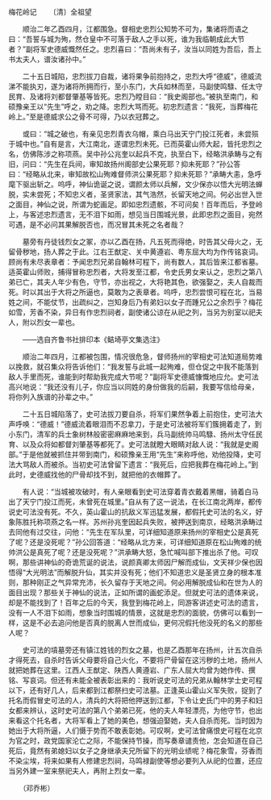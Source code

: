 梅花岭记
　　〔清〕全祖望

　　顺治二年乙酉四月，江都围急。督相史忠烈公知势不可为，集诸将而语之曰：“吾誓与城为殉，然仓皇中不可落于敌人之手以死，谁为我临朝成此大节者？”副将军史德威慨然任之。忠烈喜曰：“吾尚未有子，汝当以同姓为吾后，吾上书太夫人，谱汝诸孙中。”

　　二十五日城陷，忠烈拔刀自裁，诸将果争前抱持之，忠烈大呼“德威”，德威流涕不能执刃，遂为诸将所拥而行，至小东门，大兵如林而至，马副使鸣騄、任太守民育、及诸将刘都督肇基等皆死。忠烈乃瞠目曰：“我史阁部也。”被执至南门，和硕豫亲王以“先生”呼之，劝之降。忠烈大骂而死。初忠烈遗言：“我死，当葬梅花岭上。”至是德威求公之骨不可得，乃以衣冠葬之。

　　或曰：“城之破也，有亲见忠烈青衣乌帽，乘白马出天宁门投江死者，未尝殒于城中也。”自有是言，大江南北，遂谓忠烈未死。已而英霍山师大起，皆托忠烈之名，仿佛陈涉之称项燕。吴中孙公兆奎以起兵不克，执至白下，经略洪承畴与之有旧，问曰：“先生在兵间，审知故扬州阁部史公果死耶？抑未死耶？”孙公答曰：“经略从北来，审知故松山殉难督师洪公果死耶？抑未死耶？”承畴大恚，急呼麾下驱出斩之。呜呼，神仙诡诞之说，谓颜太师以兵解，文少保亦以悟大光明法蝉脱，实未尝死；不知忠义者，圣贤家法，其气浩然，长留天地之间。何必出世入世之面目，神仙之说，所谓为蛇画足。即如忠烈遗骸，不可问矣！百年而后，予登岭上，与客述忠烈遗言，无不泪下如雨，想见当日围城光景，此即忠烈之面目，宛然可遇，是不必问其果解脱否也，而况冒其未死之名者哉？

　　墓旁有丹徒钱烈女之冢，亦以乙酉在扬，凡五死而得绝，时告其父母火之，无留骨秽地，扬人葬之于此。江右王猷定、关中黄遵岩、粤东屈大均为作传铭哀词。顾尚有未尽表章者：予闻忠烈兄弟自翰林可程下，尚有数人，其后皆来江都省墓。适英霍山师败，捕得冒称忠烈者，大将发至江都，令史氏男女来认之，忠烈之第八弟已亡，其夫人年少有色，守节，亦出视之，大将艳其色，欲强娶之，夫人自裁而死。时以其出于大将之所逼也，莫敢为之表章者。呜呼，忠烈尝恨可程在北，当易姓之间，不能仗节，出疏纠之，岂知身后乃有弟妇以女子而踵兄公之余烈乎？梅花如雪，芳香不染，异日有作忠烈祠者，副使诸公谅在从祀之列，当另为别室以祀夫人，附以烈女一辈也。

　　——选自齐鲁书社排印本《鲒埼亭文集选注》　　

　　顺治二年四月，江都被包围，情况很危急，督师扬州的宰相史可法知道局势难以挽救，就召集众将告诉他们：“我发誓与此城一起殉难，但仓促之中我不能落到敌人手里而死，谁能到时帮助我完成大节呢？”副将军史德威慷慨地应允。史可法高兴地说：“我还没有儿子，你应当以同姓的身份做我的后嗣，我要写信给母亲，将你列入族谱的孙辈之中。”

　　二十五日城陷落了，史可法拔刀要自杀，将军们果然争着上前抱住，史可法大声呼唤：“德威！”德威流着眼泪而不忍拿刀，于是史可法被将军们簇拥着走了，到小东门，清军的兵士象树林般密密麻麻地来到，兵马副统帅马鸣騄、扬州太守任民育、以及众将如都督刘肇基等都死了。史可法就瞪大眼睛对敌人说：“我就是史阁部。”于是他就被抓住并带到南门，和硕豫亲王用“先生”来称呼他，劝他投降，史可法大骂敌人而被杀。当初史可法曾留下遗言：“我死后，应把我葬在梅花岭上。”到此时，史德威找他的尸骨却找不到，就把他的衣帽葬了。

　　有人说：“当城被攻破时，有人亲眼看到史可法穿着青衣戴着黑帽，骑着白马出了天宁门投江而死，未曾死在城里。”自从有了这一说法，在长江南北两岸，都传说史可法没有死。不久，英山霍山的抗敌义军迅猛发展，都假托史可法的名义，好象陈胜托称项燕之名一样。苏州孙兆奎因起兵失败，被押送到南京，经略洪承畴过去同他有过交往，问他：“先生在军队里，可详细知道原来扬州的宰相史公是真死了呢？还是没死呢？”孙公回答道：“经略从北方来，可详细知道原在松山殉难的统帅洪公是真死了呢？还是没死呢？”洪承畴大怒，急忙喊叫部下推出杀了他。可叹啊，那些讲神仙的奇诡荒诞的说法，说颜真卿太师因尸解而成仙，文天祥少保也因悟得“大光明法”而解脱升仙，其实并没有死；他们不知道忠义是圣贤立身的根本准则，那种刚正之气异常充沛，长久留存于天地之间。何必用解脱成仙和在世为人的面目出现？那些关于神仙的说法，正如所谓的画蛇添足。但就史可法的遗体来说，却是不能找到了！百年之后的今天，我登到梅花岭上，同游客讲述史可法的遗言，没有一人不泪下如雨，想象当时围城的情景，这就是忠烈的面貌，仿佛可以看到一样，这是不必去追问他是否真的脱离人世而成仙，更何况假托他没死的名义的那些人呢？

　　史可法的墳墓旁还有镇江姓钱的烈女之墓，也是乙酉那年在扬州，计五次自杀才得死去，自杀时告诉父母要将自己火化，不要将尸骨留在这污秽的土地，扬州人就把她葬在这里。江西人王猷定、陕西人黄遵岩、广东人屈大均曾为她作传、撰铭、写哀词。但还有未能全被表彰出来的：我听说史可法的兄弟从翰林学士史可程以下，还有好几人，后来都到江都祭扫史可法墓。正逢英山霍山义军失败，捉到了托名而假冒史可法的人，清兵的大将把他押送到江都，下令让史氏门中的男子和妇女都来辨认，这时史可法的第八个弟弟已死，他的夫人年轻漂亮，为他守节，也出来看这个托名者，大将军看上了她的美色，想强迫娶她，夫人自杀而死。当时因为她出于大将所逼，人们慑于势而不敢表彰她。可叹啊，史可法曾痛恨史可程在北京为官之时，政党国家沦亡之际，不能保持节操，而写奏章谴责他，怎会知道在自己死后，竟然有弟媳妇以女子之身继承夫兄所留下的光明业绩呢？梅花象雪，芬香而不染尘埃，将来如果有人修建忠烈祠，马鸣禄副使等想必要列入从祀的位置，还应当另外建一室来祭祀夫人，再附上烈女一辈。

　　（邓乔彬） 


